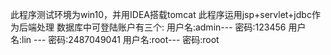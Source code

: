 此程序测试环境为win10，并用IDEA搭载tomcat
此程序运用jsp+servlet+jdbc作为后端处理
数据库中可登陆账户有三个:
用户名:admin--- 密码:123456
用户名:lin --- 密码:2487049041
用户名:root--- 密码:root

